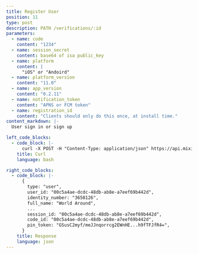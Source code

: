 ```yaml
---
title: Register User
position: 11
type: post
description: PATH /verifications/:id
parameters:
  - name: code
    content: "1234"
  - name: session_secret
    content: base64 of isa public_key
  - name: platform
    content: |
      "iOS" or "Andoird"
  - name: platform_version
    content: "11.0"
  - name: app_version
    content: "0.2.11"
  - name: notification_token
    content: "APNS or FCM token"
  - name: registration_id
    content: "Clients should only do this once, at install time."
content_markdown: |-
  User sign in or sign up

left_code_blocks:
  - code_block: |-
      curl -X POST -H "Content-Type: application/json" https://api.mixin.one//verifications/00c5a4ae-dcdc-48db-ab8e-a7eef69b442d -D '{"code": "1234", "session_secret": "GSusC2myf/meJJnqorrcg2EWnHE...h9fTFJfR4=", platform: "iOS", "platform_version": "11.0", "app_version": "0.2.11", "notification_token": "GSusC2myf/meJJnqorrcg2EWnHE...h9fTFJfR4="}'
    title: Curl
    language: bash

right_code_blocks:
  - code_block: |-
      {
        type: "user",
        user_id: "00c5a4ae-dcdc-48db-ab8e-a7eef69b442d",
        identity_number: "3650126",
        full_name: "World Around",
        ...
        session_id: "00c5a4ae-dcdc-48db-ab8e-a7eef69b442d",
        code_id: "00c5a4ae-dcdc-48db-ab8e-a7eef69b442d",
        pin_token: "GSusC2myf/meJJnqorrcg2EWnHE...h9fTFJfR4=",
      }
    title: Response
    language: json
---
```

